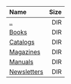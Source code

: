 |Name|Size|
|:---|---:|
|[..](../index.html)|DIR|
|[Books](Books/index.html)|DIR|
|[Catalogs](Catalogs/index.html)|DIR|
|[Magazines](Magazines/index.html)|DIR|
|[Manuals](Manuals/index.html)|DIR|
|[Newsletters](Newsletters/index.html)|DIR|
